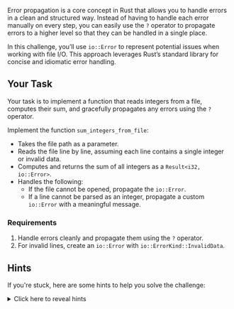 Error propagation is a core concept in Rust that allows you to handle errors in a clean and structured way. Instead of having to handle each error manually on every step, you can easily use the `?` operator to propagate errors to a higher level so that they can be handled in a single place.

In this challenge, you’ll use `io::Error` to represent potential issues when working with file I/O. This approach leverages Rust’s standard library for concise and idiomatic error handling.

## Your Task

Your task is to implement a function that reads integers from a file, computes their sum, and gracefully propagates any errors using the `?` operator.

Implement the function `sum_integers_from_file`:

- Takes the file path as a parameter.
- Reads the file line by line, assuming each line contains a single integer or invalid data.
- Computes and returns the sum of all integers as a `Result<i32, io::Error>`.
- Handles the following:
  - If the file cannot be opened, propagate the `io::Error`.
  - If a line cannot be parsed as an integer, propagate a custom `io::Error` with a meaningful message.

### Requirements

1. Handle errors cleanly and propagate them using the `?` operator.
2. For invalid lines, create an `io::Error` with `io::ErrorKind::InvalidData`.

## Hints

If you're stuck, here are some hints to help you solve the challenge:

<details>
<summary>Click here to reveal hints</summary>

- Use `std::fs::File::open` to open a file.
- Use `io::BufReader::new` to read lines from the file.
- Convert strings to integers with the `str::parse` method.
- The `io::Error::new` function can create custom errors.
- To create the error type we want for invalid numbers, you can do the following:
  ```rust
  let error = io::Error::new(io::ErrorKind::InvalidData, "Invalid number");
  ```
- To propagate an error, use the `?` operator. e.g.
  ```rust
  let file = File::open(file_path)?;
  ```
- You can transform an error type to another error type by using the `map_err` method. e.g.
  ```rust
  let num = num_str.parse::<i32>().map_err(|_| io::Error::new(io::ErrorKind::InvalidData, "Invalid number"))?;
  ```

</details>
